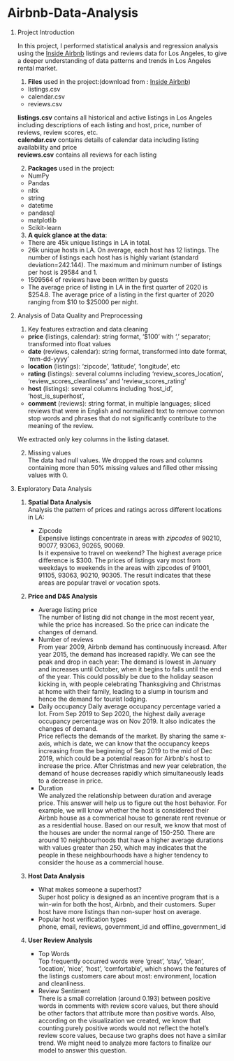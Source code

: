 # Airbnb-Data-Analysis

1. Project Introduction

    In this project, I performed statistical analysis and regression analysis using the [Inside Airbnb](http://insideairbnb.com/get-the-data.html) listings and reviews data for Los Angeles, to give a deeper understanding of data patterns and trends in Los Angeles rental market.

    1) **Files** used in the project:(download from : [Inside Airbnb](http://insideairbnb.com/get-the-data.html))
    * listings.csv
    * calendar.csv
    * reviews.csv

    **listings.csv** contains all historical and active listings in Los Angeles including descriptions of each listing and host, price, number of reviews, review scores, etc.   
    **calendar.csv** contains details of calendar data including listing availability and price  
    **reviews.csv** contains all reviews for each listing  

    2) **Packages** used in the project:
    * NumPy
    * Pandas
    * nltk
    * string
    * datetime
    * pandasql
    * matplotlib
    * Scikit-learn  
      
    3) **A quick glance at the data**:
    -	There are 45k unique listings in LA in total. 
    -	26k unique hosts in LA. On average, each host has 12 listings. The number of listings each host has is highly variant (standard deviation=242.144). The maximum and minimum number of listings per host is 29584 and 1.
    -	1509564 of reviews have been written by guests
    -	The average price of listing in LA in the first quarter of 2020 is $254.8. The average price of a listing in the first quarter of 2020 ranging from $10 to $25000 per night.


2. Analysis of Data Quality and Preprocessing  
    1) Key features extraction and data cleaning  
    * **price** (listings, calendar): string format, ‘$100’ with ‘,’ separator;  transformed into float values
    * **date** (reviews, calendar): string format, transformed into date format, ‘mm-dd-yyyy’
    * **location** (listings): ‘zipcode’, ‘latitude’, ‘longitude’, etc
    * **rating** (listings): several columns including ‘review_scores_location’, ‘review_scores_cleanliness’ and 'review_scores_rating'
    * **host** (listings): several columns including ‘host_id’, ‘host_is_superhost’,
    * **comment** (reviews): string format, in multiple languages; sliced reviews that were in English and normalized text to remove common stop words and phrases that do not significantly contribute to the meaning of the review.

    We extracted only key columns in the listing dataset. 
    
    2) Missing values  
    The data had null values. We dropped the rows and columns containing more than 50% missing values and filled other missing values with 0.
    
    
3. Exploratory Data Analysis
    1) **Spatial Data Analysis**    
        Analysis the pattern of prices and ratings across different locations in LA:  
        * Zipcode  
        Expensive listings concentrate in areas with *zipcodes* of 90210, 90077, 93063, 90265, 90069.  
        Is it expensive to travel on weekend? The highest average price difference is $300. The prices of listings vary most from weekdays to weekends in the areas with zipcodes of 91001, 91105, 93063, 90210, 90305. The result indicates that these areas are popular travel or vocation spots.

    2) **Price and D&S Analysis**  
        * Average listing price    
        The number of listing did not change in the most recent year, while the price has increased. So the price can indicate the changes of demand.  
        * Number of reviews    
        From year 2009, Airbnb demand has continuously increasd. After year 2015, the demand has increased rapidly. We can see the peak and drop in each year: The demand is lowest in January and increases until October, when it begins to falls until the end of the year. This could possibly be due to the holiday season kicking in, with people celebrating Thanksgiving and Christmas at home with their family, leading to a slump in tourism and hence the demand for tourist lodging.  
        * Daily occupancy 
        Daily average occupancy percentage varied a lot. From Sep 2019 to Sep 2020, the highest daily average occupancy percentage was on Nov 2019. It also indicates the changes of demand.  
        Price reflects the demands of the market. By sharing the same x-axis, which is date, we can know that the occupancy keeps increasing from the beginning of Sep 2019 to the mid of Dec 2019, which could be a potential reason for Airbnb's host to increase the price. After Christmas and new year celebration, the demand of house decreases rapidly which simultaneously leads to a decrease in price.  
        * Duration  
        We analyzed the relationship between duration and average price. This answer will help us to figure out the host behavior. For example, we will know whether the host is considered their Airbnb house as a commerical house to generate rent revenue or as a residential house. Based on our result, we know that most of the houses are under the normal range of 150-250. There are around 10 neighbourhoods that have a higher average durations with values greater than 250, which may indicates that the people in these neighbourhoods have a higher tendency to consider the house as a commercial house.  
  
    3) **Host Data Analysis**  
        * What makes someone a superhost?  
        Super host policy is designed as an incentive program that is a win-win for both the host, Airbnb, and their customers. Super host have more listings than non-super host on average.  
        * Popular host verification types  
        phone, email, reviews, government_id and offline_government_id  

    4) **User Review Analysis**  
        * Top Words  
        Top frequently occurred words were ‘great’, ‘stay’, ‘clean’, ‘location’, ‘nice’, ‘host’, ‘comfortable’, which shows the features of the listings customers care about most:  environment, location and cleanliness.  
        * Review Sentiment  
        There is a small correlation (around 0.193) between positive words in comments with review score values, but there should be other factors that attribute more than positive words. Also, according on the visualization we created, we know that counting purely positive words would not reflect the hotel’s review score values, because two graphs does not have a similar trend. We might need to analyze more factors to finalize our model to answer this question.  

